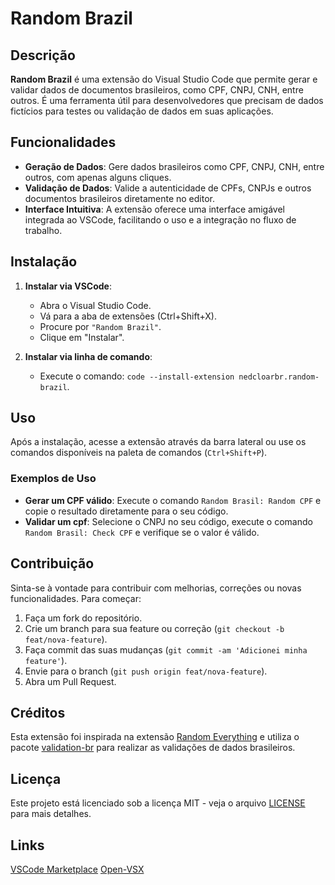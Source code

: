 # Random Brazil

## Descrição

**Random Brazil** é uma extensão do Visual Studio Code que permite gerar e validar dados de documentos brasileiros, como CPF, CNPJ, CNH, entre outros. É uma ferramenta útil para desenvolvedores que precisam de dados fictícios para testes ou validação de dados em suas aplicações.

## Funcionalidades

- **Geração de Dados**: Gere dados brasileiros como CPF, CNPJ, CNH, entre outros, com apenas alguns cliques.
- **Validação de Dados**: Valide a autenticidade de CPFs, CNPJs e outros documentos brasileiros diretamente no editor.
- **Interface Intuitiva**: A extensão oferece uma interface amigável integrada ao VSCode, facilitando o uso e a integração no fluxo de trabalho.

## Instalação

1. **Instalar via VSCode**:
   - Abra o Visual Studio Code.
   - Vá para a aba de extensões (Ctrl+Shift+X).
   - Procure por `"Random Brazil"`.
   - Clique em "Instalar".

2. **Instalar via linha de comando**:
   - Execute o comando: `code --install-extension nedcloarbr.random-brazil`.

## Uso

Após a instalação, acesse a extensão através da barra lateral ou use os comandos disponíveis na paleta de comandos (`Ctrl+Shift+P`).

### Exemplos de Uso

- **Gerar um CPF válido**: Execute o comando `Random Brasil: Random CPF` e copie o resultado diretamente para o seu código.
- **Validar um cpf**: Selecione o CNPJ no seu código, execute o comando `Random Brasil: Check CPF` e verifique se o valor é válido.

## Contribuição

Sinta-se à vontade para contribuir com melhorias, correções ou novas funcionalidades. Para começar:

1. Faça um fork do repositório.
2. Crie um branch para sua feature ou correção (`git checkout -b feat/nova-feature`).
3. Faça commit das suas mudanças (`git commit -am 'Adicionei minha feature'`).
4. Envie para o branch (`git push origin feat/nova-feature`).
5. Abra um Pull Request.

## Créditos

Esta extensão foi inspirada na extensão [Random Everything](https://marketplace.visualstudio.com/items?itemName=helixquar.randomeverything) e utiliza o pacote [validation-br](https://www.npmjs.com/package/validation-br) para realizar as validações de dados brasileiros.

## Licença

Este projeto está licenciado sob a licença MIT - veja o arquivo [LICENSE](LICENSE) para mais detalhes.

## Links
[VSCode Marketplace](https://marketplace.visualstudio.com/items?itemName=nedcloarbr.random-brazil)
[Open-VSX](https://open-vsx.org/extension/nedcloarbr/random-brazil)